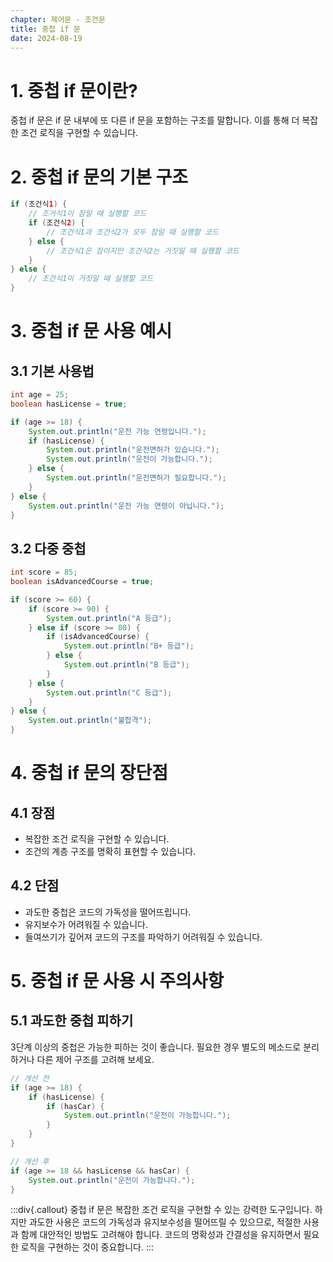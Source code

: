 ```yaml
---
chapter: 제어문 - 조건문
title: 중첩 if 문
date: 2024-08-19
---
```

# 1. 중첩 if 문이란?
중첩 if 문은 if 문 내부에 또 다른 if 문을 포함하는 구조를 말합니다. 이를 통해 더 복잡한 조건 로직을 구현할 수 있습니다.

# 2. 중첩 if 문의 기본 구조
```java
if (조건식1) {
    // 조거식1이 참일 때 실행할 코드
    if (조건식2) {
        // 조건식1과 조건식2가 모두 참일 때 실행할 코드
    } else {
        // 조건식1은 참이지만 조건식2는 거짓일 때 실행할 코드
    }
} else {
    // 조건식1이 거짓일 때 실행할 코드
}
```

# 3. 중첩 if 문 사용 예시
## 3.1 기본 사용법
```java
int age = 25;
boolean hasLicense = true;

if (age >= 18) {
    System.out.println("운전 가능 연령입니다.");
    if (hasLicense) {
        System.out.println("운전면허가 있습니다.");
        System.out.println("운전이 가능합니다.");
    } else {
        System.out.println("운전면허가 필요합니다.");
    }
} else {
    System.out.println("운전 가능 연령이 아닙니다.");
}
```

## 3.2 다중 중첩
```java
int score = 85;
boolean isAdvancedCourse = true;

if (score >= 60) {
    if (score >= 90) {
        System.out.println("A 등급");
    } else if (score >= 80) {
        if (isAdvancedCourse) {
            System.out.println("B+ 등급");
        } else {
            System.out.println("B 등급");
        }
    } else {
        System.out.println("C 등급");
    }
} else {
    System.out.println("불합격");
}
```

# 4. 중첩 if 문의 장단점
## 4.1 장점
- 복잡한 조건 로직을 구현할 수 있습니다.
- 조건의 계층 구조를 명확히 표현할 수 있습니다.

## 4.2 단점
- 과도한 중첩은 코드의 가독성을 떨어뜨립니다.
- 유지보수가 어려워질 수 있습니다.
- 들여쓰기가 깊어져 코드의 구조를 파악하기 어려워질 수 있습니다.

# 5. 중첩 if 문 사용 시 주의사항
## 5.1 과도한 중첩 피하기
3단계 이상의 중첩은 가능한 피하는 것이 좋습니다. 필요한 경우 별도의 메소드로 분리하거나 다른 제어 구조를 고려해 보세요.
```java
// 개선 전
if (age >= 18) {
    if (hasLicense) {
        if (hasCar) {
            System.out.println("운전이 가능합니다.");
        }
    }
}

// 개선 후
if (age >= 18 && hasLicense && hasCar) {
    System.out.println("운전이 가능합니다.");
}
```

:::div{.callout}
중첩 if 문은 복잡한 조건 로직을 구현할 수 있는 강력한 도구입니다. 하지만 과도한 사용은 코드의 가독성과 유지보수성을 떨어뜨릴 수 있으므로, 적절한 사용과 함께 대안적인 방법도 고려해야 합니다. 코드의 명확성과 간결성을 유지하면서 필요한 로직을 구현하는 것이 중요합니다.
:::